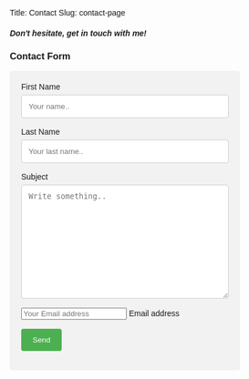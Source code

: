 Title: Contact
Slug: contact-page

##### **Don't hesitate, get in touch with me!**

<!DOCTYPE html>
<html>
<head>
<meta name="viewport" content="width=device-width, initial-scale=1">
<style>
body {font-family: Arial, Helvetica, sans-serif;}
* {box-sizing: border-box;}
input[type=text], select, textarea {
  width: 100%;
  padding: 12px;
  border: 1px solid #ccc;
  border-radius: 4px;
  box-sizing: border-box;
  margin-top: 6px;
  margin-bottom: 16px;
  resize: vertical;
}
input[type=submit] {
  background-color: #4CAF50;
  color: white;
  padding: 12px 20px;
  border: none;
  border-radius: 4px;
  cursor: pointer;
}
input[type=submit]:hover {
  background-color: #45a049;
}
.container {
  border-radius: 5px;
  background-color: #f2f2f2;
  padding: 20px;
}
</style>
</head>
<body>

<h3>Contact Form</h3>

<div class="container">
<form name="gform" id="gform" enctype="text/plain" action="https://docs.google.com/forms/d/e/1FAIpQLSccbwkH9WvgAKX-wmjd7P-sSc-wGf85u6HeA5hSpG8oFlAjbA/formResponse?" target="hidden_iframe" onsubmit="submitted=true;">
    <label for="fname">First Name</label>
    <input type="text" id="entry.155443643" name="entry.155443643" placeholder="Your name..">
    <label for="lname">Last Name</label>
    <input type="text" id="entry.1390542618" name="entry.1390542618" placeholder="Your last name..">
    <label for="subject">Subject</label>
    <textarea id="entry.949117067" name="entry.949117067" placeholder="Write something.." style="height:200px"></textarea>
    <input type="email" name="entry.314564282" id="entry.314564282" placeholder="Your Email address">
    <label for="email">Email address</label><br><br>
    <input type="submit" value="Send">
  </form>
  <iframe name="hidden_iframe" id="hidden_iframe" style="display:none;" onload="if(submitted) {}"></iframe>
</div>

</body>
</html>

<script src="assets/js/jquery.min.js"></script>
<script type="text/javascript">var submitted=false;</script>
<script type="text/javascript">
$('#gform').on('submit', function(e) {
  $('#gform *').fadeOut(2000);
  $('#gform').prepend('Your submission has been processed.');
  });
</script>